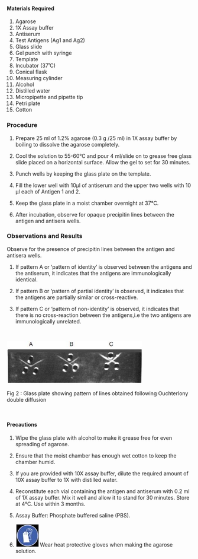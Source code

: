 #### Materials Required


1. Agarose
2. 1X Assay buffer
3. Antiserum
4. Test Antigens (Ag1 and Ag2)
5. Glass slide
6. Gel punch with syringe
7. Template
8. Incubator (37˚C)
9. Conical flask
10. Measuring cylinder
11. Alcohol
12. Distilled water
13. Micropipette and pipette tip
14. Petri plate
15. Cotton
 

### Procedure
 

1. Prepare 25 ml of 1.2% agarose (0.3 g /25 ml) in 1X assay buffer by boiling to dissolve the agarose completely.

2. Cool the solution to 55-60°C and pour 4 ml/slide on to  grease free glass slide placed on a horizontal surface. Allow the gel to set for 30 minutes.

3. Punch wells by keeping the glass plate on the template.

4. Fill the lower well with 10µl of antiserum and the upper two wells with 10 µl each of Antigen 1 and 2.

5. Keep the glass plate in a moist chamber overnight at 37°C.

6. After incubation, observe for opaque precipitin lines between the antigen and antisera wells.
 


### Observations and Results
 

Observe for the presence of precipitin lines between the antigen and antisera wells.

1. If pattern A or ‘pattern of identity’ is observed between the antigens and the antiserum, it indicates that the antigens are immunologically identical.

2. If pattern B or ‘pattern of partial identity’ is observed, it indicates that the antigens are partially similar or cross-reactive.

3. If pattern C or ‘pattern of non-identity’ is observed, it indicates that there is no cross-reaction between the antigens,i.e the two antigens are immunologically unrelated.

&nbsp;

<img src="images/2.jpg" title="" />

Fig 2 : Glass plate showing pattern of lines obtained following Ouchterlony double diffusion

 &nbsp;
 
 
#### Precautions

1. Wipe the glass plate with alcohol to make it grease free for even spreading of agarose.

2. Ensure that the moist chamber has enough wet cotton to keep the chamber humid.

3. If you are provided with 10X assay buffer, dilute the required amount of 10X assay buffer to 1X with distilled water.

4. Reconstitute each vial containing the antigen and antiserum with 0.2 ml of 1X assay buffer. Mix it well and allow it to stand for 30 minutes. Store at 4°C.  Use within 3 months.

5. Assay Buffer: Phosphate buffered saline (PBS).

6. <img src="images/5.jpg" title="" /> Wear heat protective gloves when making the agarose solution.
